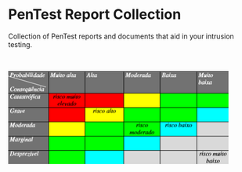 # PenTest Report Collection

Collection of PenTest reports and documents that aid in your intrusion testing.

<br>

![png](Calc.png)
